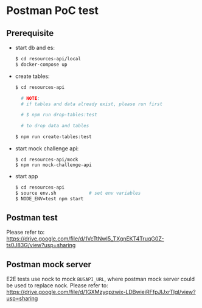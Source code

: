 # Postman PoC test
## Prerequisite
- start db and es:
  ```bash
  $ cd resources-api/local
  $ docker-compose up
  ```
- create tables:
  ```bash
  $ cd resources-api

    # NOTE:
    # if tables and data already exist, please run first

    # $ npm run drop-tables:test

    # to drop data and tables

  $ npm run create-tables:test
  ```
- start mock challenge api:
  ```
  $ cd resources-api/mock
  $ npm run mock-challenge-api
  ```
- start app
  ```bash
  $ cd resources-api
  $ source env.sh            # set env variables
  $ NODE_ENV=test npm start
  ```

## Postman test
Please refer to: https://drive.google.com/file/d/1VcTtNwI5_TXgnEKT4TruqG0Z-ts0J83G/view?usp=sharing

## Postman mock server
E2E tests use nock to mock `BUSAPI_URL`, where postman mock server could be used to replace nock.
Please refer to: https://drive.google.com/file/d/1GXMzyqpzwix-LDBwieiRFfpJlJxrTIgI/view?usp=sharing